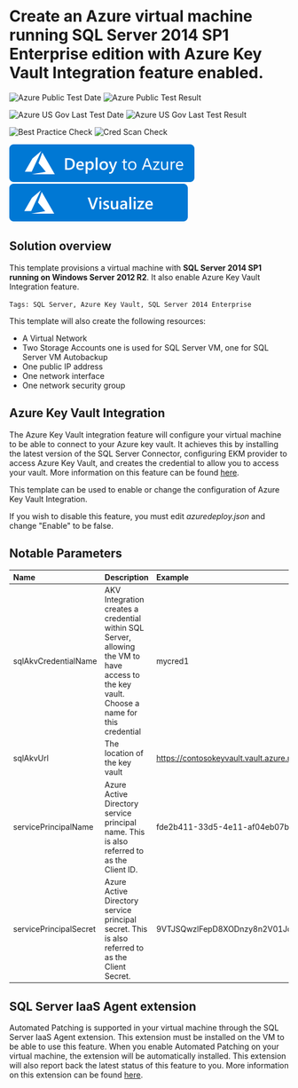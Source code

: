 # Create an Azure virtual machine running SQL Server 2014 SP1 Enterprise edition with Azure Key Vault Integration feature enabled.

![Azure Public Test Date](https://azurequickstartsservice.blob.core.windows.net/badges/quickstarts/microsoft.compute/vm-sql-full-keyvault/PublicLastTestDate.svg)
![Azure Public Test Result](https://azurequickstartsservice.blob.core.windows.net/badges/quickstarts/microsoft.compute/vm-sql-full-keyvault/PublicDeployment.svg)

![Azure US Gov Last Test Date](https://azurequickstartsservice.blob.core.windows.net/badges/quickstarts/microsoft.compute/vm-sql-full-keyvault/FairfaxLastTestDate.svg)
![Azure US Gov Last Test Result](https://azurequickstartsservice.blob.core.windows.net/badges/quickstarts/microsoft.compute/vm-sql-full-keyvault/FairfaxDeployment.svg)

![Best Practice Check](https://azurequickstartsservice.blob.core.windows.net/badges/quickstarts/microsoft.compute/vm-sql-full-keyvault/BestPracticeResult.svg)
![Cred Scan Check](https://azurequickstartsservice.blob.core.windows.net/badges/quickstarts/microsoft.compute/vm-sql-full-keyvault/CredScanResult.svg)

[![Deploy To Azure](https://raw.githubusercontent.com/Azure/azure-quickstart-templates/master/1-CONTRIBUTION-GUIDE/images/deploytoazure.svg?sanitize=true)](https://portal.azure.com/#create/Microsoft.Template/uri/https%3A%2F%2Fraw.githubusercontent.com%2FAzure%2Fazure-quickstart-templates%2Fmaster%2Fquickstarts%2Fmicrosoft.compute%2Fvm-sql-full-keyvault%2Fazuredeploy.json)  [![Visualize](https://raw.githubusercontent.com/Azure/azure-quickstart-templates/master/1-CONTRIBUTION-GUIDE/images/visualizebutton.svg?sanitize=true)](http://armviz.io/#/?load=https%3A%2F%2Fraw.githubusercontent.com%2FAzure%2Fazure-quickstart-templates%2Fmaster%2Fquickstarts%2Fmicrosoft.compute%2Fvm-sql-full-keyvault%2Fazuredeploy.json)
  

  

## Solution overview

This template provisions a virtual machine with **SQL Server 2014 SP1 running on Windows Server 2012 R2**. It also enable Azure Key Vault Integration feature.

`Tags: SQL Server, Azure Key Vault, SQL Server 2014 Enterprise`

This template will also create the following resources:

+	A Virtual Network
+	Two Storage Accounts one is used for SQL Server VM, one for SQL Server VM Autobackup
+ 	One public IP address
+	One network interface
+	One network security group

## Azure Key Vault Integration

The Azure Key Vault integration feature will configure your virtual machine to be able to connect to your Azure key vault. It achieves this by installing the latest version of the SQL Server Connector, configuring EKM provider to access Azure Key Vault, and creates the credential to allow you to access your vault. More information on this feature can be found [here](https://azure.microsoft.com/en-us/documentation/articles/virtual-machines-windows-ps-sql-keyvault/).

This template can be used to enable or change the configuration of Azure Key Vault Integration.

If you wish to disable this feature, you must edit *azuredeploy.json* and change "Enable" to be false.

## Notable Parameters

|Name|Description|Example|
|:---|:---------------------|:---------------|
|sqlAkvCredentialName|AKV Integration creates a credential within SQL Server, allowing the VM to have access to the key vault. Choose a name for this credential|mycred1|
|sqlAkvUrl|The location of the key vault|https://contosokeyvault.vault.azure.net/|
|servicePrincipalName|Azure Active Directory service principal name. This is also referred to as the Client ID.|fde2b411-33d5-4e11-af04eb07b669ccf2|
|servicePrincipalSecret|Azure Active Directory service principal secret. This is also referred to as the Client Secret.|9VTJSQwzlFepD8XODnzy8n2V01Jd8dAjwm/azF1XDKM=|

## SQL Server IaaS Agent extension

Automated Patching is supported in your virtual machine through the SQL Server IaaS Agent extension. This extension must be installed on the VM to be able to use this feature. When you enable Automated Patching on your virtual machine, the extension will be automatically installed. This extension will also report back the latest status of this feature to you. More information on this extension can be found [here](https://azure.microsoft.com/en-us/documentation/articles/virtual-machines-windows-sql-server-agent-extension/).


